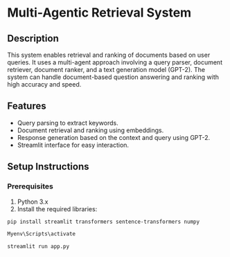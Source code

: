 # Multi-Agentic Retrieval System
 
## Description
This system enables retrieval and ranking of documents based on user queries. It uses a multi-agent approach involving a query parser, document retriever, document ranker, and a text generation model (GPT-2). The system can handle document-based question answering and ranking with high accuracy and speed.
 
## Features
- Query parsing to extract keywords.
- Document retrieval and ranking using embeddings.
- Response generation based on the context and query using GPT-2.
- Streamlit interface for easy interaction.
 
## Setup Instructions
 
### Prerequisites
1. Python 3.x
2. Install the required libraries:
 
```bash
pip install streamlit transformers sentence-transformers numpy

Myenv\Scripts\activate

streamlit run app.py